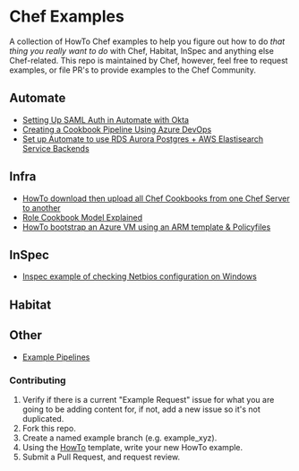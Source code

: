 # Chef Examples

A collection of HowTo Chef examples to help you figure out how to do _that thing you really want to do_ with Chef, Habitat, InSpec and anything else Chef-related. This repo is maintained by Chef, however, feel free to request examples, or file PR's to provide examples to the Chef Community.

## Automate

- [Setting Up SAML Auth in Automate with Okta](./examples/A2SamlWithOkta.md)
- [Creating a Cookbook Pipeline Using Azure DevOps](./examples/AzureDevOpsCookbookPipeline.md)
- [Set up Automate to use RDS Aurora Postgres + AWS Elastisearch Service Backends](./examples/a2-aws-backends/a2-aws-backends.md)

## Infra

- [HowTo download then upload all Chef Cookbooks from one Chef Server to another](./examples/DownloadUploadCookbooks.md)
- [Role Cookbook Model Explained](./examples/RoleCookbookModel.md)
- [HowTo bootstrap an Azure VM using an ARM template & Policyfiles](./examples/AzureArmChefClientBootstrap/README.md)

## InSpec

- [Inspec example of checking Netbios configuration on Windows](./examples/InspecNetBiosQuery.md)

## Habitat

## Other

- [Example Pipelines](./examples/pipelines/PipelineOverview.md)

### Contributing

1. Verify if there is a current "Example Request" issue for what you are
going to be adding content for, if not, add a new issue so it's not duplicated.
1. Fork this repo.
1. Create a named example branch (e.g. example_xyz).
1. Using the [HowTo](./HowToTemplate.md) template, write your new HowTo example.
1. Submit a Pull Request, and request review.
